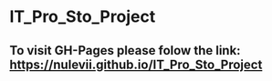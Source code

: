 # IT_Pro_Sto_Project

## To visit GH-Pages please folow the link: https://nulevii.github.io/IT_Pro_Sto_Project
